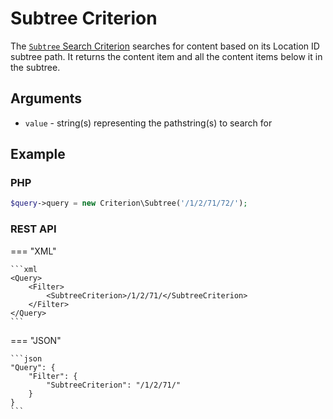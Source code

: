 # Subtree Criterion

The [`Subtree` Search Criterion](../../api/php_api/php_api_reference/classes/Ibexa-Contracts-Core-Repository-Values-Content-Query-Criterion-Subtree.html)
searches for content based on its Location ID subtree path.
It returns the content item and all the content items below it in the subtree.

## Arguments

- `value` - string(s) representing the pathstring(s) to search for

## Example

### PHP

``` php
$query->query = new Criterion\Subtree('/1/2/71/72/');
```

### REST API

=== "XML"

    ```xml
    <Query>
        <Filter>
            <SubtreeCriterion>/1/2/71/</SubtreeCriterion>
        </Filter>
    </Query>
    ```

=== "JSON"

    ```json
    "Query": {
        "Filter": {
            "SubtreeCriterion": "/1/2/71/"
        }
    }
    ```